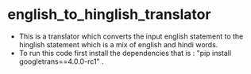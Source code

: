 # english_to_hinglish_translator

*  This is a translator which converts the input english statement to the hinglish statement which is a mix of english and hindi words.
*  To run this code first install the dependencies that is : "pip install googletrans==4.0.0-rc1" .

